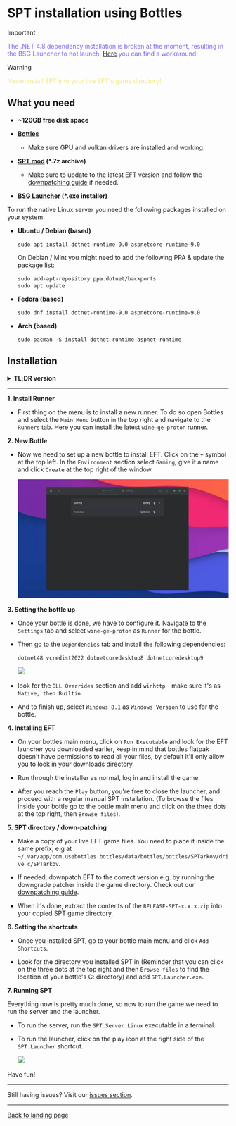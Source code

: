# SPT installation using Bottles

> [!IMPORTANT]
> <span style="color:mediumslateblue">The .NET 4.8 dependency installation is broken at the moment, resulting in the BSG Launcher to not launch. [Here](https://github.com/bottlesdevs/Bottles/issues/2887#issuecomment-2451060916) you can find a workaround!</span>

> [!WARNING]
> <span style="color:khaki">Never install SPT into your live EFT's game directory!</span>

## What you need

- **~120GB free disk space**

- **[Bottles](https://usebottles.com/)**
    - Make sure GPU and vulkan drivers are installed and working.

- **[SPT mod](https://hub.sp-tarkov.com/files/file/16-spt-aki/) (*.7z archive)**
    - Make sure to update to the latest EFT version and follow the [downpatching guide](../downpatching.md) if needed.

- **[BSG Launcher](https://prod.escapefromtarkov.com/launcher/download/) (*.exe installer)**

To run the native Linux server you need the following packages installed on your system:

- **Ubuntu / Debian (based)**
    ```
    sudo apt install dotnet-runtime-9.0 aspnetcore-runtime-9.0
    ```

    On Debian / Mint you might need to add the following PPA & update the package list:

    ```
    sudo add-apt-repository ppa:dotnet/backports
    sudo apt update
    ```
    
- **Fedora (based)**
    ```
    sudo dnf install dotnet-runtime-9.0 aspnetcore-runtime-9.0
    ```

- **Arch (based)**
    ```
    sudo pacman -S install dotnet-runtime aspnet-runtime
    ```

## Installation

<details>

**<summary>TL;DR version</summary>** 

1. Install new runner `wine-ge-proton`
2. Create new bottle using the `Gaming` preset
3. Install `dotnet48`, `dotnetcoredesktop8`, `dotnetcoredesktop9` and `vcredist2022` from the `Dependencies` section
4. In `Settings`, select `wine-ge-proton` as runner for the bottle
5. In `Settings` → `DLL Overrides`, add `winhttp` as `Native, then Builtin`
6. In `Settings`, set `Windows Version` to `Windows 8.1`
7. `Run Executable` and install the launcher
8. Install the game
9. Click on the three dots at the top right, then `Browse files`
10. Copy `EFT game files` somewhere else inside the bottle and `downpatch` if needed
11. Unpack the `RELEASE-SPT-x.x.x.zip` archive into the `copied directory`
12. In bottles click `Add Shortcuts` for `SPT.Launcher`
13. Run `SPT.Server.Linux` in a terminal, then the `SPT.Launcher`

</details>

***
**1. Install Runner**

- First thing on the menu is to install a new runner. To do so open Bottles and select the `Main Menu` button in the top right and navigate to the `Runners` tab. Here you can install the latest `wine-ge-proton` runner.

**2. New Bottle**

- Now we need to set up a new bottle to install EFT. Click on the `+` symbol at the top left. In the `Environment` section select `Gaming`, give it a name and click `Create` at the top right of the window.

    <img src="../../media/bottles/new_bottle.gif" class="fit-picture">


**3. Setting the bottle up**

- Once your bottle is done, we have to configure it. Navigate to the `Settings` tab and select `wine-ge-proton` as `Runner` for the bottle.

-  Then go to the `Dependencies` tab and install the following dependencies:

       dotnet48 vcredist2022 dotnetcoredesktop8 dotnetcoredesktop9

    <img src="../../media/bottles/install_deps.gif" class="fit-picture">

- look for the `DLL Overrides` section and add `winhttp` - make sure it's as `Native, then Builtin`.
- And to finish up, select `Windows 8.1` as `Windows Version` to use for the bottle.

**4. Installing EFT**

- On your bottles main menu, click on `Run Executable` and look for the EFT launcher you downloaded earlier, keep in mind that bottles flatpak doesn't have permissions to read all your files, by default it'll only allow you to look in your downloads directory.

- Run through the installer as normal, log in and install the game.

- After you reach the `Play` button, you're free to close the launcher, and proceed with a regular manual SPT installation. (To browse the files inside your bottle go to the bottle main menu and click on the three dots at the top right, then `Browse files`).

**5. SPT directory / down-patching**

- Make a copy of your live EFT game files. You need to place it inside the same prefix, e.g at `~/.var/app/com.usebottles.bottles/data/bottles/bottles/SPTarkov/drive_c/SPTarkov`.

- If needed, downpatch EFT to the correct version e.g. by running the downgrade patcher inside the game directory. Check out our [downpatching guide](../downpatching.md).

- When it's done, extract the contents of the `RELEASE-SPT-x.x.x.zip` into your copied SPT game directory.

**6. Setting the shortcuts**

- Once you installed SPT, go to your bottle main menu and click `Add Shortcuts`.

- Look for the directory you installed SPT in (Reminder that you can click on the three dots at the top right and then `Browse files` to find the location of your bottle's C: directory) and add `SPT.Launcher.exe`.

**7. Running SPT**

Everything now is pretty much done, so now to run the game we need to run the server and the launcher.

- To run the server, run the `SPT.Server.Linux` executable in a terminal.

- To run the launcher, click on the play icon at the right side of the `SPT.Launcher` shortcut.

    <img src="../../media/bottles/launch_game.gif" class="fit-picture">

Have fun!

***
Still having issues? Visit our [issues section](../../docs/issues.md).
***

[Back to landing page](../../README.md)